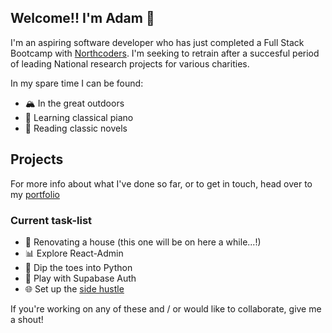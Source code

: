 ## Welcome!! I'm Adam 👋

I'm an aspiring software developer who has just completed a Full Stack Bootcamp with [Northcoders](https://northcoders.com). I'm seeking to retrain after a succesful period of leading National research projects for various charities.

In my spare time I can be found:
- 🏔️ In the great outdoors
- 🎹 Learning classical piano
- 📖 Reading classic novels

## Projects
For more info about what I've done so far, or to get in touch, head over to my [portfolio](https://www.adampeel.co.uk)

### Current task-list
- 🔨 Renovating a house (this one will be on here a while...!)
- 📊 Explore React-Admin
- 🐍 Dip the toes into Python
- 🔐 Play with Supabase Auth
- 🌐 Set up the [side hustle](https://www.aperturedesign.net) 

If you're working on any of these and / or would like to collaborate, give me a shout!
<!--
**Adam-Peel/Adam-Peel** is a ✨ _special_ ✨ repository because its `README.md` (this file) appears on your GitHub profile.

Here are some ideas to get you started:

- 🔭 I’m currently working on ...
- 🌱 I’m currently learning ...
- 👯 I’m looking to collaborate on ...
- 🤔 I’m looking for help with ...
- 💬 Ask me about ...
- 📫 How to reach me: ...
- 😄 Pronouns: ...
- ⚡ Fun fact: ...
-->
